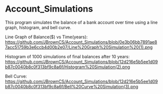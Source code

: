 # Account_Simulations
This program simulates the balance of a bank account over time using a line graph, histogram, and bell curve.

Line Graph of Balance($) vs Time(years): https://github.com/JBrownCS/Account_Simulations/blob/0e3b06bb7891ae87acc51759b3e6ccb4d00b2e07/Line%20Graph%20Simulation%20(1).png

Histogram of 1000 simulations of final balances after 10 years: https://github.com/JBrownCS/Account_Simulations/blob/12d216e5b5ee1d09b87c0040b8c0f313bf9c8a6f/Histogram%20Simulation(2).png

Bell Curve: https://github.com/JBrownCS/Account_Simulations/blob/12d216e5b5ee1d09b87c0040b8c0f313bf9c8a6f/Bell%20Curve%20Simulation(3).png
